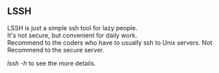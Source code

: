 ## LSSH
LSSH is just a simple ssh tool for lazy people.   
It's not secure, but convenient for daily work.   
Recommend to the coders who have to usually ssh to Unix servers. Not Recommend to the secure server.  

*lssh -h* to see the more details.
